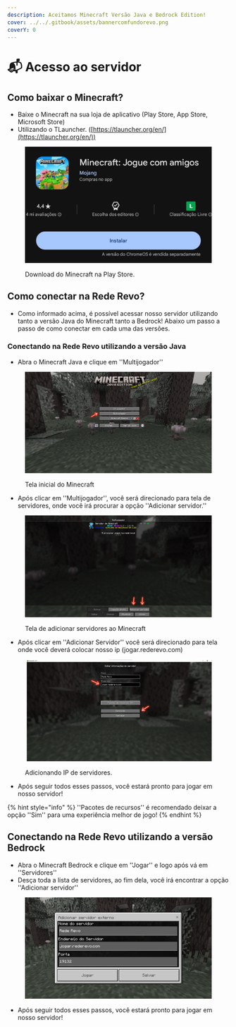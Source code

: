 ```yaml
---
description: Aceitamos Minecraft Versão Java e Bedrock Edition!
cover: ../../.gitbook/assets/bannercomfundorevo.png
coverY: 0
---
```


# 📬 Acesso ao servidor

## Como baixar o Minecraft?

* Baixe o Minecraft na sua loja de aplicativo (Play Store, App Store, Microsoft Store)&#x20;
* Utilizando o TLauncher. ([https://tlauncher.org/en/](https://tlauncher.org/en/))

<figure><img src="../../.gitbook/assets/image (82).png" alt=""><figcaption><p>Download do Minecraft na Play Store.</p></figcaption></figure>

## Como conectar na Rede Revo?

* Como informado acima, é possível acessar nosso servidor utilizando tanto a versão Java do Minecraft tanto a Bedrock! Abaixo um passo a passo de como conectar em cada uma das versões.

### Conectando na Rede Revo utilizando a versão Java

* Abra o Minecraft Java e clique em ''Multijogador''&#x20;

<figure><img src="../../.gitbook/assets/Design sem nome (1).png" alt=""><figcaption><p>Tela inicial do Minecraft</p></figcaption></figure>

* Após clicar em ''Multijogador'', você será direcionado para tela de servidores, onde você irá procurar a opção ''Adicionar servidor.''&#x20;

<figure><img src="../../.gitbook/assets/Design sem nome (2) (1).png" alt=""><figcaption><p>Tela de adicionar servidores ao Minecraft</p></figcaption></figure>

* Após clicar em ''Adicionar Servidor'' você será direcionado para tela onde você deverá colocar nosso ip (jogar.rederevo.com)

<figure><img src="../../.gitbook/assets/Design sem nome (3).png" alt=""><figcaption><p>Adicionando IP de servidores.</p></figcaption></figure>

* Após seguir todos esses passos, você estará pronto para jogar em nosso servidor!&#x20;

{% hint style="info" %}
''Pacotes de recursos'' é recomendado deixar a opção ''Sim'' para uma experiência melhor de jogo!&#x20;
{% endhint %}



## Conectando na Rede Revo utilizando a versão Bedrock

* Abra o Minecraft Bedrock e clique em ''Jogar'' e logo após vá em ''Servidores''&#x20;
* Desça toda a lista de servidores, ao fim dela, você irá encontrar a opção ''Adicionar servidor''

<figure><img src="../../.gitbook/assets/Design sem nome (5).png" alt=""><figcaption></figcaption></figure>

* Após seguir todos esses passos, você estará pronto para jogar em nosso servidor!&#x20;



